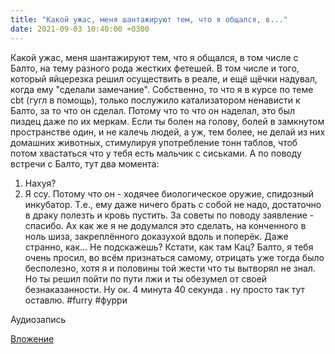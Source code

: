 ```yaml
---
title: "Какой ужас, меня шантажируют тем, что я общался, в..."
date: 2021-09-03 10:40:00 +0300
---
```


Какой ужас, меня шантажируют тем, что я общался, в том числе с Балто, на тему разного рода жестких фетешей. В том числе и того, который яйцерезка решил осуществить в реале, и ещё щёчки надувал, когда ему "сделали замечание". Собственно, то что я в курсе по теме cbt (гугл в помощь), только послужило катализатором ненависти к Балто, за то что он сделал. Потому что то что он наделал, это был пиздец даже по их меркам. Если ты болен на голову, болей в замкнутом пространстве один, и не калечь людей, а уж, тем более, не делай из них домашних животных, стимулируя употребление тонн таблов, чтоб потом хвастаться что у тебя есть мальчик с сиськами.
А по поводу встречи с Балто, тут два момента:
1) Нахуя?
2) Я ссу. Потому что он - ходячее биологическое оружие, спидозный инкубатор. Т.е., ему даже ничего брать с собой не надо, достаточно в драку полезть и кровь пустить.
За советы по поводу заявление - спасибо. Ах как же я не додумался это сделать, на конченного в ноль шиза, закреплённого доказухой вдоль и поперёк. Даже странно, как... Не подскажешь? Кстати, как там Кац?
Балто, я тебя очень просил, во всём признаться самому, отрицать уже тогда было бесполезно, хотя я и половины той жести что ты вытворял не знал. Но ты решил пойти по пути лжи и ты обезумел от своей безнаказанности. Ну ок.
4 минута 40 секунда . ну просто так тут оставлю.
#furry #фурри

Аудиозапись

[Вложение](https://vk.com/photo41076938_457247654)
